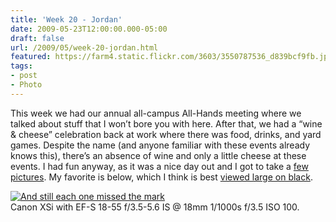 ```yaml
---
title: 'Week 20 - Jordan'
date: 2009-05-23T12:00:00.000-05:00
draft: false
url: /2009/05/week-20-jordan.html
featured: https://farm4.static.flickr.com/3603/3550787536_d839bcf9fb.jpg
tags: 
- post
- Photo
---
```


This week we had our annual all-campus All-Hands meeting where we talked about stuff that I won’t bore you with here. After that, we had a “wine & cheese” celebration back at work where there was food, drinks, and yard games. Despite the name (and anyone familiar with these events already knows this), there’s an absence of wine and only a little cheese at these events. I had fun anyway, as it was a nice day out and I got to take a [few pictures](https://www.flickr.com/photos/jhofker/sets/72157618470834137/). My favorite is below, which I think is best [viewed large on black](https://www.bighugelabs.com/flickr/onblack.php?id=3550787536&size=large).

[![And still each one missed the mark](https://farm4.static.flickr.com/3603/3550787536_d839bcf9fb.jpg)](https://www.flickr.com/photos/jhofker/3550787536/ "And still each one missed the mark by
      jhofker, on Flickr")  
Canon XSi with EF-S 18-55 f/3.5-5.6 IS @ 18mm 1/1000s f/3.5 ISO 100.